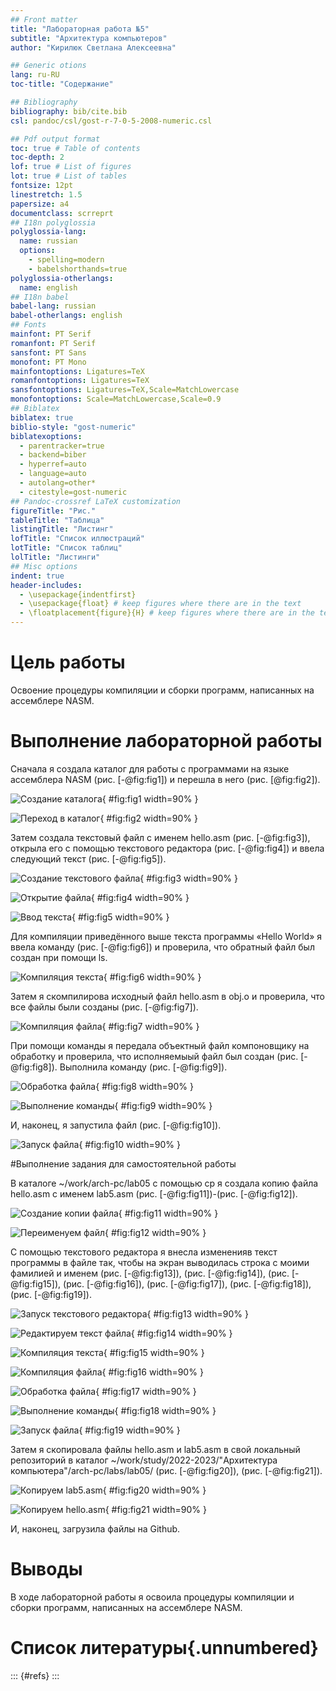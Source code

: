 ```yaml
---
## Front matter
title: "Лабораторная работа №5"
subtitle: "Архитектура компьютеров"
author: "Кирилюк Светлана Алексеевна"

## Generic otions
lang: ru-RU
toc-title: "Содержание"

## Bibliography
bibliography: bib/cite.bib
csl: pandoc/csl/gost-r-7-0-5-2008-numeric.csl

## Pdf output format
toc: true # Table of contents
toc-depth: 2
lof: true # List of figures
lot: true # List of tables
fontsize: 12pt
linestretch: 1.5
papersize: a4
documentclass: scrreprt
## I18n polyglossia
polyglossia-lang:
  name: russian
  options:
	- spelling=modern
	- babelshorthands=true
polyglossia-otherlangs:
  name: english
## I18n babel
babel-lang: russian
babel-otherlangs: english
## Fonts
mainfont: PT Serif
romanfont: PT Serif
sansfont: PT Sans
monofont: PT Mono
mainfontoptions: Ligatures=TeX
romanfontoptions: Ligatures=TeX
sansfontoptions: Ligatures=TeX,Scale=MatchLowercase
monofontoptions: Scale=MatchLowercase,Scale=0.9
## Biblatex
biblatex: true
biblio-style: "gost-numeric"
biblatexoptions:
  - parentracker=true
  - backend=biber
  - hyperref=auto
  - language=auto
  - autolang=other*
  - citestyle=gost-numeric
## Pandoc-crossref LaTeX customization
figureTitle: "Рис."
tableTitle: "Таблица"
listingTitle: "Листинг"
lofTitle: "Список иллюстраций"
lotTitle: "Список таблиц"
lolTitle: "Листинги"
## Misc options
indent: true
header-includes:
  - \usepackage{indentfirst}
  - \usepackage{float} # keep figures where there are in the text
  - \floatplacement{figure}{H} # keep figures where there are in the text
---
```


# Цель работы

Освоение процедуры компиляции и сборки программ, написанных на ассемблере NASM.

# Выполнение лабораторной работы

Сначала я создала каталог для работы с программами на языке ассемблера NASM (рис. [-@fig:fig1]) и перешла в него (рис. [@fig:fig2]).

![Создание каталога](1.jpg){ #fig:fig1 width=90% }

![Переход в каталог](2.jpg){ #fig:fig2 width=90% }

Затем создала текстовый файл с именем hello.asm (рис. [-@fig:fig3]), открыла его с помощью текстового редактора (рис. [-@fig:fig4]) и ввела следующий текст (рис. [-@fig:fig5]).

![Создание текстового файла](3.jpg){ #fig:fig3 width=90% }

![Открытие файла](4.jpg){ #fig:fig4 width=90% }

![Ввод текста](5.jpg){ #fig:fig5 width=90% }

Для компиляции приведённого выше текста программы «Hello World» я ввела команду (рис. [-@fig:fig6]) и проверила, что обратный файл был создан при помощи ls.

![Компиляция текста](6.jpg){ #fig:fig6 width=90% }

Затем я скомпилирова исходный файл hello.asm в obj.o и проверила, что все файлы были созданы (рис. [-@fig:fig7]).

![Компиляция файла](7.jpg){ #fig:fig7 width=90% }

При помощи команды я передала объектный файл компоновщику на обработку и проверила, что исполняемыый файл был создан (рис. [-@fig:fig8]). Выполнила команду (рис. [-@fig:fig9]).

![Обработка файла](8.jpg){ #fig:fig8 width=90% }

![Выполнение команды](9.jpg){ #fig:fig9 width=90% }

И, наконец, я запустила файл (рис. [-@fig:fig10]).

![Запуск файла](10.jpg){ #fig:fig10 width=90% }

#Выполнение задания для самостоятельной работы

В каталоге ~/work/arch-pc/lab05 с помощью cp я создала копию файла hello.asm с именем lab5.asm (рис. [-@fig:fig11])-(рис. [-@fig:fig12]).

![Создание копии файла](11.jpg){ #fig:fig11 width=90% }

![Переименуем файл](12.jpg){ #fig:fig12 width=90% }

С помощью текстового редактора я внесла измененияв текст программы в файле так, чтобы на экран выводилась строка с моими фамилией и именем (рис. [-@fig:fig13]), (рис. [-@fig:fig14]), (рис. [-@fig:fig15]), (рис. [-@fig:fig16]), (рис. [-@fig:fig17]), (рис. [-@fig:fig18]), (рис. [-@fig:fig19]).

![Запуск текстового редактора](13.jpg){ #fig:fig13 width=90% }

![Редактируем текст файла](14.jpg){ #fig:fig14 width=90% }

![Компиляция текста](15.jpg){ #fig:fig15 width=90% }

![Компиляция файла](16.jpg){ #fig:fig16 width=90% }

![Обработка файла](17.jpg){ #fig:fig17 width=90% }

![Выполнение команды](18.jpg){ #fig:fig18 width=90% }

![Запуск файла](19.jpg){ #fig:fig19 width=90% }

Затем я скопировала файлы hello.asm и lab5.asm в свой локальный репозиторий
в каталог ~/work/study/2022-2023/"Архитектура компьютера"/arch-pc/labs/lab05/ (рис. [-@fig:fig20]), (рис. [-@fig:fig21]).

![Копируем lab5.asm](20.jpg){ #fig:fig20 width=90% }

![Копируем hello.asm](21.jpg){ #fig:fig21 width=90% }

И, наконец, загрузила файлы на Github.

# Выводы

В ходе лабораторной работы я освоила процедуры компиляции и сборки программ, написанных на ассемблере NASM.

# Список литературы{.unnumbered}

::: {#refs}
:::
